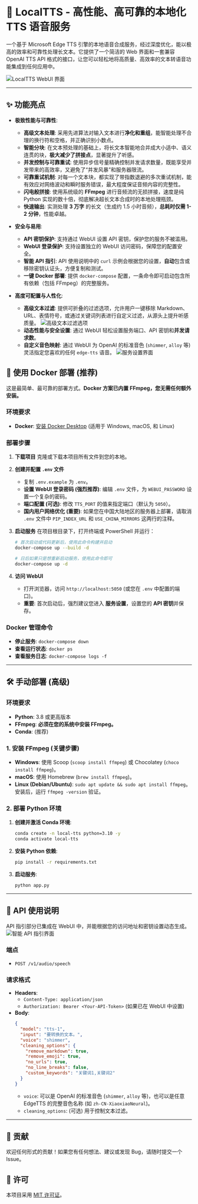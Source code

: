 # 🚀 LocalTTS - 高性能、高可靠的本地化 TTS 语音服务

一个基于 Microsoft Edge TTS 引擎的本地语音合成服务，经过深度优化，能以极高的效率和可靠性处理长文本。它提供了一个简洁的 Web 界面和一套兼容 OpenAI TTS API 格式的接口，让您可以轻松地将高质量、高效率的文本转语音功能集成到任何应用中。

![LocalTTS WebUI 界面](./static/screen/s1.jpg)

---

## ✨ 功能亮点

- **极致性能与可靠性**:

  - **高级文本处理**: 采用先进算法对输入文本进行**净化和重组**，能智能处理不合理的换行符和空格，并正确识别小数点。
  - **智能分块**: 在文本预处理的基础上，将长文本智能地合并成大小适中、语义连贯的块，**极大减少了拼接点**，显著提升了听感。
  - **并发控制与可靠重试**: 使用异步信号量精确控制并发请求数量，既能享受并发带来的高效率，又避免了“并发风暴”和服务器限流。
  - **可靠重试机制**: 对每一个文本块，都实现了带指数退避的多次重试机制，能有效应对网络波动和瞬时服务错误，最大程度保证音频内容的完整性。
  - **闪电般拼接**: 使用系统级的 **FFmpeg** 进行音频流的无损拼接，速度是纯 Python 实现的数十倍，彻底解决超长文本合成时的本地处理瓶颈。
  - **快速输出**: 实测处理 **3 万字** 的长文（生成约 1.5 小时音频），**总耗时仅需 1-2 分钟**，性能卓越。

- **安全与易用**:

  - **API 密钥保护**: 支持通过 WebUI 设置 API 密钥，保护您的服务不被滥用。
  - **WebUI 登录保护**: 支持设置独立的 WebUI 访问密码，保障您的配置安全。
  - **智能 API 指引**: API 使用说明中的 `curl` 示例会根据您的设置，**自动**包含或移除密钥认证头，方便复制和测试。
  - **一键 Docker 部署**: 提供 `docker-compose` 配置，一条命令即可启动包含所有依赖（包括 FFmpeg）的完整服务。

- **高度可配置与人性化**:
  - **高级文本过滤**: 提供可折叠的过滤选项，允许用户一键移除 Markdown、URL、表情符号，或通过关键词列表进行自定义过滤，从源头上提升听感质量。
    ![高级文本过滤选项](./static/screen/s2.jpg)
  - **动态性能与安全设置**: 通过 WebUI 轻松设置服务端口、API 密钥和**并发请求数**。
  - **自定义音色映射**: 通过 WebUI 为 OpenAI 的标准音色 (`shimmer`, `alloy` 等) 灵活指定您喜欢的任何 `edge-tts` 语音。
    ![服务设置界面](./static/screen/s3.jpg)

## 🐳 使用 Docker 部署 (推荐)

这是最简单、最可靠的部署方式。**Docker 方案已内置 FFmpeg，您无需任何额外安装。**

### 环境要求

- **Docker**: [安装 Docker Desktop](https://www.docker.com/products/docker-desktop/) (适用于 Windows, macOS, 和 Linux)

### 部署步骤

1.  **下载项目**
    克隆或下载本项目所有文件到您的本地。

2.  **创建并配置 `.env` 文件**

    - 复制 `.env.example` 为 `.env`。
    - **设置 WebUI 登录密码 (强烈推荐)**: 编辑 `.env` 文件，为 `WEBUI_PASSWORD` 设置一个复杂的密码。
    - **端口配置 (可选)**: 修改 `TTS_PORT` 的值来指定端口（默认为 `5050`）。
    - **国内用户网络优化 (重要)**: 如果您在中国大陆地区的服务器上部署，请取消 `.env` 文件中 `PIP_INDEX_URL` 和 `USE_CHINA_MIRRORS` 这两行的注释。

3.  **启动服务**
    在项目根目录下，打开终端或 PowerShell 并运行：

    ```bash
    # 首次启动或代码更新后，使用此命令构建并启动
    docker-compose up --build -d

    # 日后如果只是想重新启动服务，使用此命令即可
    docker-compose up -d
    ```

4.  **访问 WebUI**
    - 打开浏览器，访问 `http://localhost:5050` (或您在 `.env` 中配置的端口)。
    - **重要**: 首次启动后，强烈建议您进入 **服务设置**，设置您的 **API 密钥**并保存。

### Docker 管理命令

- **停止服务**: `docker-compose down`
- **查看运行状态**: `docker ps`
- **查看服务日志**: `docker-compose logs -f`

---

## 🛠️ 手动部署 (高级)

### 环境要求

- **Python**: 3.8 或更高版本
- **FFmpeg**: **必须在您的系统中安装 FFmpeg。**
- **Conda**: (推荐)

### 1. 安装 FFmpeg (关键步骤)

- **Windows**: 使用 Scoop (`scoop install ffmpeg`) 或 Chocolatey (`choco install ffmpeg`)。
- **macOS**: 使用 Homebrew (`brew install ffmpeg`)。
- **Linux (Debian/Ubuntu)**: `sudo apt update && sudo apt install ffmpeg`。
  安装后，运行 `ffmpeg -version` 验证。

### 2. 部署 Python 环境

1.  **创建并激活 Conda 环境**:
    ```bash
    conda create -n local-tts python=3.10 -y
    conda activate local-tts
    ```
2.  **安装 Python 依赖**:
    ```bash
    pip install -r requirements.txt
    ```
3.  **启动服务**:
    ```bash
    python app.py
    ```

---

## 📖 API 使用说明

API 指引部分已集成在 WebUI 中，并能根据您的访问地址和密钥设置动态生成。
![智能 API 指引界面](./static/screen/s4.jpg)

### 端点

- `POST /v1/audio/speech`

### 请求格式

- **Headers**:
  - `Content-Type: application/json`
  - `Authorization: Bearer <Your-API-Token>` (如果已在 WebUI 中设置)
- **Body**:
  ```json
  {
    "model": "tts-1",
    "input": "要转换的文本。",
    "voice": "shimmer",
    "cleaning_options": {
      "remove_markdown": true,
      "remove_emoji": true,
      "no_urls": true,
      "no_line_breaks": false,
      "custom_keywords": "关键词1,关键词2"
    }
  }
  ```
  - `voice`: 可以是 OpenAI 的标准音色 (`shimmer`, `alloy` 等)，也可以是任意 EdgeTTS 的完整音色名称 (如 `zh-CN-XiaoxiaoNeural`)。
  - `cleaning_options`: (可选) 用于控制文本过滤。

---

## 🤝 贡献

欢迎任何形式的贡献！如果您有任何想法、建议或发现 Bug，请随时提交一个 Issue。

## 📄 许可

本项目采用 [MIT 许可证](LICENSE)。
